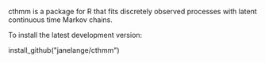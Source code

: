 cthmm is a package for R that fits discretely observed processes with latent continuous time Markov chains.  

To install the latest development version:

install_github("janelange/cthmm")



